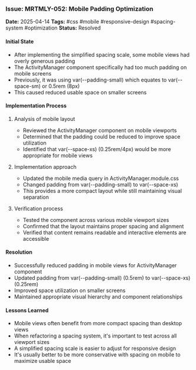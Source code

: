 ### Issue: MRTMLY-052: Mobile Padding Optimization
**Date:** 2025-04-14
**Tags:** #css #mobile #responsive-design #spacing-system #optimization
**Status:** Resolved

#### Initial State
- After implementing the simplified spacing scale, some mobile views had overly generous padding
- The ActivityManager component specifically had too much padding on mobile screens
- Previously, it was using var(--padding-small) which equates to var(--space-sm) or 0.5rem (8px)
- This caused reduced usable space on smaller screens

#### Implementation Process
1. Analysis of mobile layout
   - Reviewed the ActivityManager component on mobile viewports
   - Determined that the padding could be reduced to improve space utilization
   - Identified that var(--space-xs) (0.25rem/4px) would be more appropriate for mobile views

2. Implementation approach
   - Updated the mobile media query in ActivityManager.module.css
   - Changed padding from var(--padding-small) to var(--space-xs)
   - This provides a more compact layout while still maintaining visual separation

3. Verification process
   - Tested the component across various mobile viewport sizes
   - Confirmed that the layout maintains proper spacing and alignment
   - Verified that content remains readable and interactive elements are accessible

#### Resolution
- Successfully reduced padding in mobile views for ActivityManager component
- Updated padding from var(--padding-small) (0.5rem) to var(--space-xs) (0.25rem)
- Improved space utilization on smaller screens
- Maintained appropriate visual hierarchy and component relationships

#### Lessons Learned
- Mobile views often benefit from more compact spacing than desktop views
- When refactoring a spacing system, it's important to test across all viewport sizes
- A simplified spacing scale is easier to adjust for responsive design
- It's usually better to be more conservative with spacing on mobile to maximize usable space
